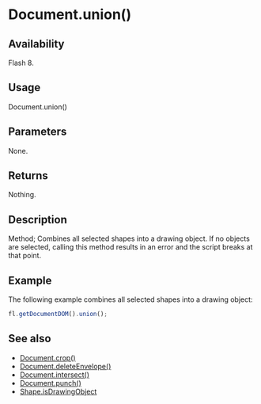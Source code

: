 # Document.union()

## Availability

Flash 8.

## Usage

Document.union()

## Parameters

None.

## Returns

Nothing.

## Description

Method; Combines all selected shapes into a drawing object. If no objects are selected, calling this method results in an error and the script breaks at that point.

## Example

The following example combines all selected shapes into a drawing object:

```javascript
fl.getDocumentDOM().union();
```

## See also

- [Document.crop()](../Document_object/Document37.md)
- [Document.deleteEnvelope()](../Document_object/Document41.md)
- [Document.intersect()](../Document_object/Document97.md)
- [Document.punch()](../Document_object/Document230.md)
- [Shape.isDrawingObject](../Shape_object/Shape6.md)
